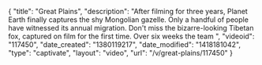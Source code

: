 {
    "title": "Great Plains",
    "description": "After filming for three years, Planet Earth finally captures the shy Mongolian gazelle. Only a handful of people have witnessed its annual migration. Don't miss the bizarre-looking Tibetan fox, captured on film for the first time. Over six weeks the team ",
    "videoid": "117450",
    "date_created": "1380119217",
    "date_modified": "1418181042",
    "type": "captivate",
    "layout": "video",
    "url": "\/v\/great-plains\/117450"
}